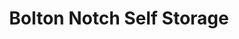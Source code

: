 ---
title: "Bolton Notch Self Storage"
url: /bolton/bolton-notch-self-storage/
shop: storage rental
---